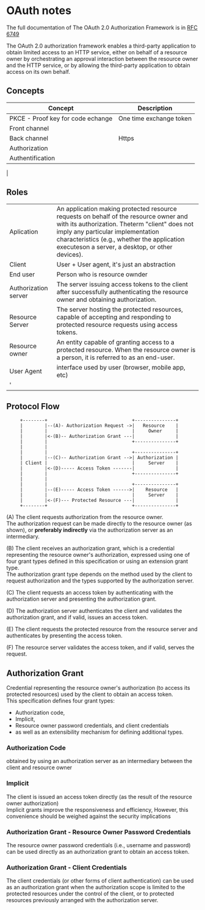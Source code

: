 
# OAuth notes

The full documentation of The OAuth 2.0 Authorization Framework is in 
[RFC 6749](https://tools.ietf.org/html/rfc6749)

   The OAuth 2.0 authorization framework enables a third-party
   application to obtain limited access to an HTTP service, either on
   behalf of a resource owner by orchestrating an approval interaction
   between the resource owner and the HTTP service, or by allowing the
   third-party application to obtain access on its own behalf.

## **Concepts**

|         Concept                   |         Description               |
|--                                 |--                                 |
| PKCE - Proof key for code echange | One time exchange token           | 
| Front channel                     | 
| Back channel                      | Https
| Authorization                     |
| Authentification                  |
|

## **Roles**

|||
|---------------------------|------------------------------------               |  
| Aplication                | An application making protected resource requests on behalf of the resource owner and with its authorization.  Theterm "client" does not imply any particular implementation characteristics (e.g., whether the application executeson a server, a desktop, or other devices).      |
| Client                    | User + User agent, it's just an abstraction       |
| End user   |  Person who is resource ownder                                    |  
| Authorization server      | The server issuing access tokens to the client after successfully authenticating the resource owner and obtaining authorization.                                      |
| Resource Server           | The server hosting the protected resources, capable of accepting and responding to protected resource requests using access tokens.  
|Resource owner             | An entity capable of granting access to a protected resource.  When the resource owner is a person, it is referred to as an end-user.                                   |
| User Agent                | interface used by user (browser, mobile app, etc) |  
|'|

## **Protocol Flow**

``` text
     +--------+                               +---------------+
     |        |--(A)- Authorization Request ->|   Resource    |
     |        |                               |     Owner     |
     |        |<-(B)-- Authorization Grant ---|               |
     |        |                               +---------------+
     |        |
     |        |                               +---------------+
     |        |--(C)-- Authorization Grant -->| Authorization |
     | Client |                               |     Server    |
     |        |<-(D)----- Access Token -------|               |
     |        |                               +---------------+
     |        |
     |        |                               +---------------+
     |        |--(E)----- Access Token ------>|    Resource   |
     |        |                               |     Server    |
     |        |<-(F)--- Protected Resource ---|               |
     +--------+                               +---------------+
```

   (A)  The client requests authorization from the resource owner.  
        The authorization request can be made directly to the resource owner (as shown), or **preferably indirectly** via the authorization server as an intermediary.

   (B)  The client receives an authorization grant, which is a credential representing the resource owner's authorization, expressed using one of four grant types defined in this specification or using an extension grant type.  
        The authorization grant type depends on the method used by the client to request authorization and the types supported by the authorization server.

   (C)  The client requests an access token by authenticating with the
        authorization server and presenting the authorization grant.

   (D)  The authorization server authenticates the client and validates
        the authorization grant, and if valid, issues an access token.  
  
   (E)  The client requests the protected resource from the resource
        server and authenticates by presenting the access token.

   (F)  The resource server validates the access token, and if valid,
        serves the request.  

## **Authorization Grant**

Credential representing the resource owner's authorization (to access its protected resources) used by the client to obtain an access token.  
This specification defines four grant types:

- Authorization code,
- Implicit,
- Resource owner password credentials, and client credentials  
- as well as an extensibility mechanism for defining additional types.

### **Authorization Code**

obtained by using an authorization server as an intermediary between the client and resource owner

### **Implicit**

The client is issued an access token directly (as the result of the resource owner authorization)  
Implicit grants improve the responsiveness and efficiency,  However, this convenience should be weighed against the security implications

### **Authorization Grant -  Resource Owner Password Credentials**

The resource owner password credentials (i.e., username and password) can be used directly as an authorization grant to obtain an access token.


### **Authorization Grant - Client Credentials**

The client credentials (or other forms of client authentication) can be used as an authorization grant when the authorization scope is limited to the protected resources under the control of the client, or to protected resources previously arranged with the authorization server.
